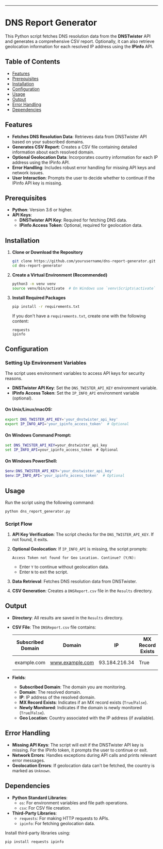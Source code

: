 ---

# DNS Report Generator

This Python script fetches DNS resolution data from the **DNSTwister** API and generates a comprehensive CSV report. Optionally, it can also retrieve geolocation information for each resolved IP address using the **IPinfo** API.

## Table of Contents

- [Features](#features)
- [Prerequisites](#prerequisites)
- [Installation](#installation)
- [Configuration](#configuration)
- [Usage](#usage)
- [Output](#output)
- [Error Handling](#error-handling)
- [Dependencies](#dependencies)

## Features

- **Fetches DNS Resolution Data**: Retrieves data from DNSTwister API based on your subscribed domains.
- **Generates CSV Report**: Creates a CSV file containing detailed information about each resolved domain.
- **Optional Geolocation Data**: Incorporates country information for each IP address using the IPinfo API.
- **Error Handling**: Includes robust error handling for missing API keys and network issues.
- **User Interaction**: Prompts the user to decide whether to continue if the IPinfo API key is missing.

## Prerequisites

- **Python**: Version 3.6 or higher.
- **API Keys**:
  - **DNSTwister API Key**: Required for fetching DNS data.
  - **IPinfo Access Token**: Optional, required for geolocation data.

## Installation

1. **Clone or Download the Repository**

   ```bash
   git clone https://github.com/yourusername/dns-report-generator.git
   cd dns-report-generator
   ```

2. **Create a Virtual Environment (Recommended)**

   ```bash
   python3 -m venv venv
   source venv/bin/activate  # On Windows use `venv\Scripts\activate`
   ```

3. **Install Required Packages**

   ```bash
   pip install -r requirements.txt
   ```

   If you don't have a `requirements.txt`, create one with the following content:

   ```text
   requests
   ipinfo
   ```

## Configuration

### Setting Up Environment Variables

The script uses environment variables to access API keys for security reasons.

- **DNSTwister API Key**: Set the `DNS_TWISTER_API_KEY` environment variable.
- **IPinfo Access Token**: Set the `IP_INFO_API` environment variable (optional).

#### On Unix/Linux/macOS:

```bash
export DNS_TWISTER_API_KEY='your_dnstwister_api_key'
export IP_INFO_API='your_ipinfo_access_token'  # Optional
```

#### On Windows Command Prompt:

```cmd
set DNS_TWISTER_API_KEY=your_dnstwister_api_key
set IP_INFO_API=your_ipinfo_access_token  # Optional
```

#### On Windows PowerShell:

```powershell
$env:DNS_TWISTER_API_KEY='your_dnstwister_api_key'
$env:IP_INFO_API='your_ipinfo_access_token'  # Optional
```

## Usage

Run the script using the following command:

```bash
python dns_report_generator.py
```

### Script Flow

1. **API Key Verification**: The script checks for the `DNS_TWISTER_API_KEY`. If not found, it exits.
2. **Optional Geolocation**: If `IP_INFO_API` is missing, the script prompts:

   ```
   Access Token not found for Geo Location. Continue? (Y/N):
   ```

   - Enter `Y` to continue without geolocation data.
   - Enter `N` to exit the script.

3. **Data Retrieval**: Fetches DNS resolution data from DNSTwister.
4. **CSV Generation**: Creates a `DNSReport.csv` file in the `Results` directory.

## Output

- **Directory**: All results are saved in the `Results` directory.
- **CSV File**: The `DNSReport.csv` file contains:

  | Subscribed Domain | Domain           | IP            | MX Record Exists | Newly Monitored | Geo Location |
  |-------------------|------------------|---------------|------------------|-----------------|--------------|
  | example.com       | www.example.com  | 93.184.216.34 | True             | False           | United States|

- **Fields**:
  - **Subscribed Domain**: The domain you are monitoring.
  - **Domain**: The resolved domain.
  - **IP**: IP address of the resolved domain.
  - **MX Record Exists**: Indicates if an MX record exists (`True`/`False`).
  - **Newly Monitored**: Indicates if the domain is newly monitored (`True`/`False`).
  - **Geo Location**: Country associated with the IP address (if available).

## Error Handling

- **Missing API Keys**: The script will exit if the DNSTwister API key is missing. For the IPinfo token, it prompts the user to continue or exit.
- **Network Errors**: Handles exceptions during API calls and prints relevant error messages.
- **Geolocation Errors**: If geolocation data can't be fetched, the country is marked as `Unknown`.

## Dependencies

- **Python Standard Libraries**:
  - `os`: For environment variables and file path operations.
  - `csv`: For CSV file creation.
- **Third-Party Libraries**:
  - `requests`: For making HTTP requests to APIs.
  - `ipinfo`: For fetching geolocation data.

Install third-party libraries using:

```bash
pip install requests ipinfo
```

